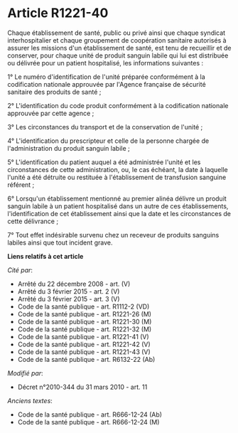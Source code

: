 # Article R1221-40

Chaque établissement de santé, public ou privé ainsi que chaque syndicat interhospitalier et chaque groupement de coopération
sanitaire autorisés               à assurer les missions d'un établissement de santé, est tenu de recueillir et de conserver,
pour chaque unité de produit sanguin labile qui lui est distribuée ou délivrée pour un patient hospitalisé, les informations
suivantes : 

1° Le numéro d'identification de l'unité préparée conformément à la codification nationale approuvée par l'Agence française
de sécurité sanitaire des produits de santé ; 

2° L'identification du code produit conformément à la codification nationale approuvée par cette agence ; 

3° Les circonstances du transport et de la conservation de l'unité ; 

4° L'identification du prescripteur et celle de la personne chargée de l'administration du produit sanguin labile ; 

5° L'identification du patient auquel a été administrée l'unité et les circonstances de cette administration, ou, le cas
échéant, la date à laquelle l'unité a été détruite ou restituée à l'établissement de transfusion sanguine référent ; 

6° Lorsqu'un établissement mentionné au premier alinéa délivre un produit sanguin labile à un patient hospitalisé dans un
autre de ces établissements, l'identification de cet établissement ainsi que la date et les circonstances de cette
délivrance ; 

7° Tout effet indésirable survenu chez un receveur de produits sanguins labiles ainsi que tout incident grave.

**Liens relatifs à cet article**

_Cité par_:

  - Arrêté du 22 décembre 2008 - art. (V)
  - Arrêté du 3 février 2015 - art. 2 (V)
  - Arrêté du 3 février 2015 - art. 3 (V)
  - Code de la santé publique - art. R1112-2 (VD)
  - Code de la santé publique - art. R1221-26 (M)
  - Code de la santé publique - art. R1221-30 (M)
  - Code de la santé publique - art. R1221-32 (M)
  - Code de la santé publique - art. R1221-41 (V)
  - Code de la santé publique - art. R1221-42 (V)
  - Code de la santé publique - art. R1221-43 (V)
  - Code de la santé publique - art. R6132-22 (Ab)

_Modifié par_:

  - Décret n°2010-344 du 31 mars 2010 - art. 11

_Anciens textes_:

  - Code de la santé publique - art. R666-12-24 (Ab)
  - Code de la santé publique - art. R666-12-24 (M)
